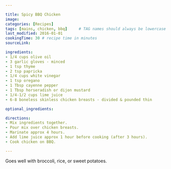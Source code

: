 ```yaml
---

title: Spicy BBQ Chicken
image:
categories: [Recipes]
tags: [mains, chicken, bbq]     # TAG names should always be lowercase
last_modified: 2016-01-01
cookingTime: 30 # recipe time in minutes
sourceLink: 

ingredients:
- 1/4 cups olive oil
- 3 garlic gloves - minced
- 1 tsp thyme
- 2 tsp papricka
- 1/4 cups white vinegar
- 1 tsp oregano
- 1 Tbsp cayenne pepper
- 1 Tbsp horseradish or dijon mustard
- 1/4-1/2 cups lime juice
- 6-8 boneless skinless chicken breasts - divided & pounded thin

optional_ingredients:

directions:
- Mix ingredients together.
- Pour mix over chicken breasts.
- Marinate approx 4 hours.
- Add lime juice approx 1 hour before cooking (after 3 hours).
- Cook chicken on BBQ. 

---
```


Goes well with broccoli, rice, or sweet potatoes.